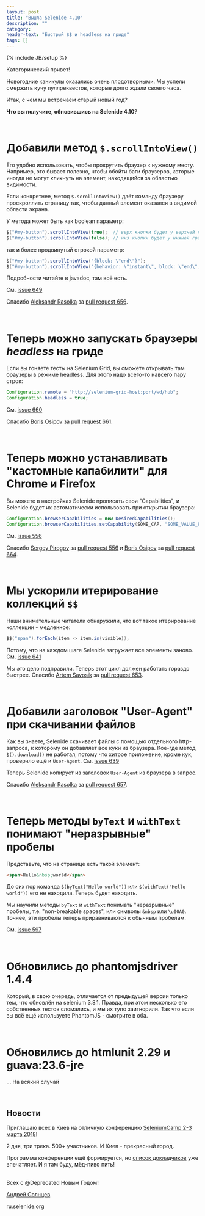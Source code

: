 ```yaml
---
layout: post
title: "Вышла Selenide 4.10"
description: ""
category:
header-text: "Быстрый $$ и headless на гриде"
tags: []
---
```

{% include JB/setup %}
 
Категорический привет!

Новогодние каникулы оказались очень плодотворными. Мы успели смержить кучу пуллреквестов, которые долго ждали своего часа. 

Итак, с чем мы встречаем старый новый год?

**Что вы получите, обновившись на Selenide 4.10**?

<br>

# Добавили метод `$.scrollIntoView()`

Его удобно использовать, чтобы прокрутить браузер к нужному месту. 
Например, это бывает полезно, чтобы обойти баги браузеров, которые иногда не могут кликнуть на элемент, находящийся за областью видимости.

Если конкретнее, метод `$.scrollIntoView()` даёт команду браузеру проскроллить страницу так, чтобы данный элемент оказался в видимой области экрана.

У метода может быть как boolean параметр:

```java
$("#my-button").scrollIntoView(true);  // верх кнопки будет у верхней границы видимой области
$("#my-button").scrollIntoView(false); // низ кнопки будет у нижней границы видимой области
```

так и более продвинутый строкой параметр:
```java
$("#my-button").scrollIntoView("{block: \"end\"}");
$("#my-button").scrollIntoView("{behavior: \"instant\", block: \"end\", inline: \"nearest\"}");
```

Подробности читайте в javadoc, там всё есть. 

См. [issue 649](https://github.com/selenide/selenide/issues/649)

Спасибо [Aleksandr Rasolka](https://github.com/rosolko) за [pull request 656](https://github.com/selenide/selenide/pull/656). 

<br>

# Теперь можно запускать браузеры _headless_ на гриде

Если вы гоняете тесты на Selenium Grid, вы сможете открывать там браузеры в режиме headless.
Для этого надо всего-то навсего пару строк:

```java
Configuration.remote = "http://selenium-grid-host:port/wd/hub";
Configuration.headless = true;
```

См. [issue 660](https://github.com/selenide/selenide/issues/660)

Спасибо [Boris Osipov](https://github.com/BorisOsipov) за [pull request 661](https://github.com/selenide/selenide/pull/661). 

<br>

# Теперь можно устанавливать "кастомные капабилити" для Chrome и Firefox

Вы можете в настройках Selenide прописать свои "Capabilities", и Selenide будет их автоматически использовать при открытии браузера:

```java
Configuration.browserCapabilities = new DesiredCapabilities();
Configuration.browserCapabilities.setCapability(SOME_CAP, "SOME_VALUE_FROM_CONFIGURATION");
```

См. [issue 556](https://github.com/selenide/selenide/issues/556)

Спасибо [Sergey Pirogov](https://github.com/SergeyPirogov) за [pull request 556](https://github.com/selenide/selenide/pull/556)
 и [Boris Osipov](https://github.com/BorisOsipov) за [pull request 664](https://github.com/selenide/selenide/pull/664). 

<br>

# Мы ускорили итерирование коллекций `$$`

Наши внимательные читатели обнаружили, что вот такое итерирование коллекции - медленное:
           
```java
$$("span").forEach(item -> item.is(visible));
```

Потому, что на каждом шаге Selenide загружает все элементы заново. 
См. [issue 641](https://github.com/selenide/selenide/issues/641)

Мы это дело подправили. Теперь этот цикл должен работать гораздо быстрее.
Спасибо [Artem Savosik](https://github.com/CaBocuk) за [pull request 653](https://github.com/selenide/selenide/pull/653). 

<br>

# Добавили заголовок "User-Agent" при скачивании файлов

Как вы знаете, Selenide скачивает файлы с помощью отдельного http-запроса, к которому он добавляет все куки из браузера.
Кое-где метод `$().download()` не работал, потому что хитрое приложение, кроме кук, проверяло ещё и `User-Agent`. 
См. [issue 639](https://github.com/selenide/selenide/issues/639)

Теперь Selenide копирует из заголовок `User-Agent` из браузера в запрос. 

Спасибо [Aleksandr Rasolka](https://github.com/rosolko) за [pull request 657](https://github.com/selenide/selenide/pull/657). 

<br>

# Теперь методы `byText` и `withText` понимают "неразрывные" пробелы

Представьте, что на странице есть такой элемент:
```html
<span>Hello&nbsp;world</span>
```

До сих пор команда `$(byText("Hello world"))` или `$(withText("Hello world"))` его не находила. Теперь будет находить.

Мы научили методы `byText` и `withText` понимать "неразрывные" пробелы, т.е. "non-breakable spaces", или символы `&nbsp` или `\u00A0`.
Точнее, эти пробелы теперь приравниваются к обычным пробелам. 

См. [issue 597](https://github.com/selenide/selenide/issues/597)

<br>

# Обновились до phantomjsdriver 1.4.4

Который, в свою очередь, отличается от предыдущей версии только тем, что обновлён на selenium 3.8.1.
Правда, при этом несколько его собственных тестов сломались, и мы их тупо заигнорили. 
Так что если вы всё ещё используете PhantomJS - смотрите в оба.  

<br>

# Обновились до htmlunit 2.29 и guava:23.6-jre

... На всякий случай

<br>

## Новости

Приглашаю всех в Киев на отличную конференцию [SeleniumCamp 2-3 марта 2018](https://seleniumcamp.com/)!

2 дня, три трека. 500+ участников. И Киев - прекрасный город. 

Программа конференции ещё формируется, но [список докладчиков](https://seleniumcamp.com/speakers/) уже впечатляет. И я там буду, мёд-пиво пить! 

<br>
Всех с @Deprecated Новым Годом! 
<br>

[Андрей Солнцев](http://asolntsev.github.io/)

ru.selenide.org
